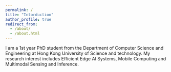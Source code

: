 ```yaml
---
permalink: /
title: "Intorduction"
author_profile: true
redirect_from: 
  - /about/
  - /about.html
---
```


I am a 1st year PhD student from the Department of Computer Science and Engineering at Hong Kong University of Science and technology. My research interest includes Efficient Edge AI Systems, Mobile Computing and Multimodal Sensing and Inference.